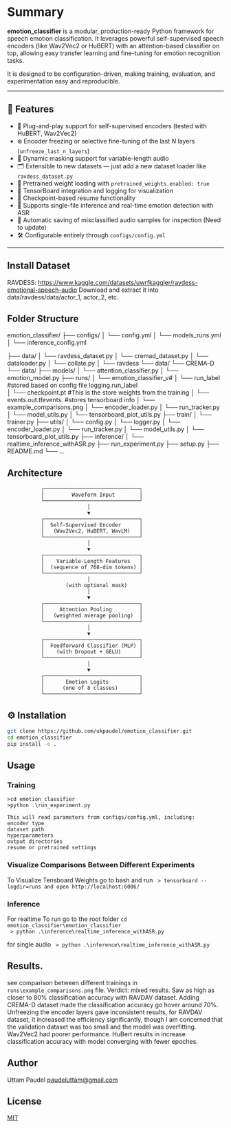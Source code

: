# Summary

**emotion_classifier** is a modular, production-ready Python framework for speech emotion classification. It leverages powerful self-supervised speech encoders (like Wav2Vec2 or HuBERT) with an attention-based classifier on top, allowing easy transfer learning and fine-tuning for emotion recognition tasks.

It is designed to be configuration-driven, making training, evaluation, and experimentation easy and reproducible.

---

## 🚀 Features

- 🔌 Plug-and-play support for self-supervised encoders (tested with HuBERT, Wav2Vec2)
- ❄️ Encoder freezing or selective fine-tuning of the last *N* layers (`unfreeze_last_n_layers`)
- 🧩 Dynamic masking support for variable-length audio
- 🗂️ Extensible to new datasets — just add a new dataset loader like `ravdess_dataset.py`
- 💾 Pretrained weight loading with `pretrained_weights.enabled: true`
- 📝 TensorBoard integration and logging for visualization
- 🔄 Checkpoint-based resume functionality
- 🎯 Supports single-file inference and real-time emotion detection with ASR
- 🐛 Automatic saving of misclassified audio samples for inspection (Need to update)
- 🛠️ Configurable entirely through `configs/config.yml`

---
## Install Dataset
RAVDESS: https://www.kaggle.com/datasets/uwrfkaggler/ravdess-emotional-speech-audio
Download and extract it into data/ravdess/data/actor_1, actor_2, etc. 
## Folder Structure

emotion_classifier/
├── configs/
│ └── config.yml
│ └── models_runs.yml
│ └── inference_config.yml

├── data/
│ └── ravdess_dataset.py
│ └── cremad_dataset.py
│ └── dataloader.py
│ └── collate.py
│ └── ravdess
    └── data/
  └── CREMA-D
    └── data/
├── models/
│ └── attention_classifier.py
│ └── emotion_model.py
├── runs/
│ └── emotion_classifier_v#
│   └── run_label #stored based on config file logging.run_label   
│       └── checkpoint.pt #This is the store weights from the training
│       └── events.out.tfevents. #stores tensorboard info
│ └── example_comparisons.png
│ └── encoder_loader.py
│ └── run_tracker.py
│ └── model_utils.py
│ └── tensorboard_plot_utils.py
├── train/
│ └── trainer.py
├── utils/
│ └── config.py
│ └── logger.py
│ └── encoder_loader.py
│ └── run_tracker.py
│ └── model_utils.py
│ └── tensorboard_plot_utils.py
├── inference/
│ └── realtime_inference_withASR.py
├── run_experiment.py
├── setup.py
├── README.md
└── ...


## Architecture
               ┌───────────────────────────────┐
               │         Waveform Input        │
               └───────────────────────────────┘
                              │
                              ▼
               ┌───────────────────────────────┐
               │  Self-Supervised Encoder      │
               │   (Wav2Vec2, HuBERT, WavLM)   │
               └───────────────────────────────┘
                              │
                              ▼
               ┌───────────────────────────────┐
               │    Variable-Length Features   │
               │  (sequence of 768-dim tokens) │
               └───────────────────────────────┘
                              │
                       (with optional mask)
                              │
                              ▼
               ┌───────────────────────────────┐
               │     Attention Pooling         │
               │   (weighted average pooling)  │
               └───────────────────────────────┘
                              │
                              ▼
               ┌───────────────────────────────┐
               │  Feedforward Classifier (MLP) │
               │    (with Dropout + GELU)      │
               └───────────────────────────────┘
                              │
                              ▼
               ┌───────────────────────────────┐
               │       Emotion Logits          │
               │      (one of 8 classes)       │
               └───────────────────────────────┘



## ⚙️ Installation

```bash
git clone https://github.com/ukpaudel/emotion_classifier.git
cd emotion_classifier
pip install -e .

```

## Usage

### Training

```
>cd emotion_classifier
>python .\run_experiment.py 

This will read parameters from configs/config.yml, including:
encoder type
dataset path
hyperparameters
output directories
resume or pretrained settings

```
### Visualize Comparisons Between Different Experiments
To Visualize Tensboard Weights go to bash and run ```  > tensorboard --logdir=runs and open http://localhost:6006/ ```

### Inference 
For realtime
To run go to the root folder ```cd emotion_classifier\emotion_classifier```  
``` > python .\inference\realtime_inference_withASR.py```

for single audio
``` > python .\inference\realtime_inference_withASR.py```

## Results.
see comparison between different trainings in 
```runs\example_comparisons.png``` file. 
Verdict: mixed results. Saw as high as closer to 80% classification accuracy with RAVDAV dataset. Adding CREMA-D dataset made the classification accuracy go hover around 70%. Unfreezing the encoder layers gave inconsistent results, for RAVDAV dataset, it increased the efficiency significantly, though I am concerned that the validation dataset was too small and the model was overfitting.
Wav2Vec2 had poorer performance. HuBert results in increase classification accuracy with model converging with fewer epoches.

## Author
Uttam Paudel
paudeluttam@gmail.com

## License

[MIT](https://choosealicense.com/licenses/mit/)